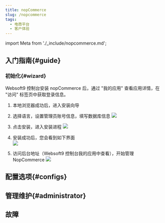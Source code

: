 ```yaml
---
title: nopCommerce
slug: /nopcommerce
tags:
  - 电商平台
  - 客户体验
---
```


import Meta from './_include/nopcommerce.md';

<Meta name="meta" />

## 入门指南{#guide}

### 初始化{#wizard}

Websoft9 控制台安装 nopCommerce 后，通过 "我的应用" 查看应用详情，在 "访问" 标签页中获取登录信息。  

1. 本地浏览器成功后，进入安装向导
    
2. 选择语言，设置管理员账号信息，填写数据库信息
   ![](http://libs.websoft9.com/Websoft9/DocsPicture/en/nopcommerce/nopcommerce-install-websoft9.png)

3. 点击安装，进入安装进程
   ![](http://libs.websoft9.com/Websoft9/DocsPicture/en/nopcommerce/nopcommerce-intalling-websoft9.png)

4. 安装成功后，您会看到如下界面  
   ![](http://libs.websoft9.com/Websoft9/DocsPicture/en/nopcommerce/nopcommerce-front-websoft9.png)

5. 访问后台地址（Websoft9 控制台我的应用中查看），开始管理 NopCommerce
   ![](http://libs.websoft9.com/Websoft9/DocsPicture/en/nopcommerce/nopcommerce-backend-websoft9.png)

## 配置选项{#configs}

## 管理维护{#administrator}

## 故障